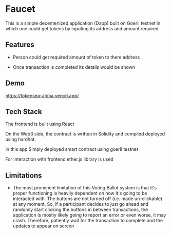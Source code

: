 
# Faucet

This is a simple decenterlized application (Dapp) built on Goerli testnet in which one could get tokens by inputing its address and amount required.


## Features

- Person could get required amount of token to there address 

- Once transaction is completed its details would be shown 
## Demo

https://tokensea-alpha.vercel.app/


## Tech Stack
The frontend is built using React

On the Web3 side, the contract is written in Solidity and compiled deployed using hardhat. 

In this app Simply deployed smart contract using goerli testnet

For interaction with frontend ether.js library is used
## Limitations

- The most prominent limitation of this Voting Ballot system is that it's proper functioning is heavily dependent on how it's going to be interacted with. The buttons are not turned off (i.e. made un-clickable) at any moment. So, if a participant decides to just go ahead and randomly start clicking the buttons in between transactions, the application is mostly likely going to report an error or even worse, it may crash. Therefore, patiently wait for the transaction to complete and the updates to appear on screen




 
